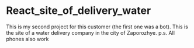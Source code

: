 # React_site_of_delivery_water
This is my second project for this customer (the first one was a bot). This is the site of a water delivery company in the city of Zaporozhye.
p.s. All phones also work
